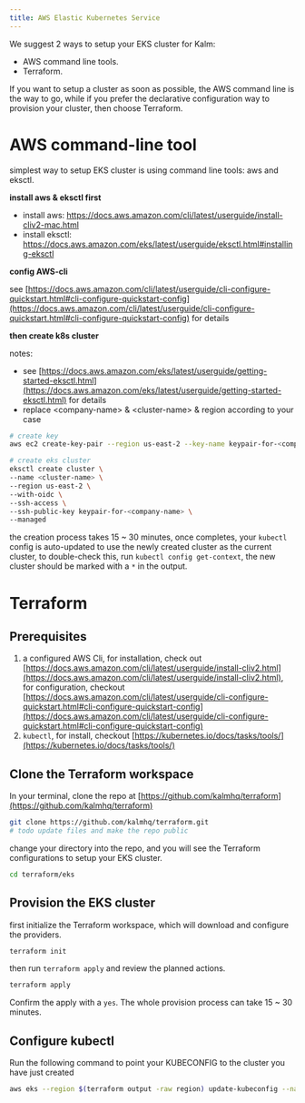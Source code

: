 ```yaml
---
title: AWS Elastic Kubernetes Service
---
```


We suggest 2 ways to setup your EKS cluster for Kalm:

- AWS command line tools.
- Terraform.

If you want to setup a cluster as soon as possible, the AWS command line is the way to go, while if you prefer the declarative configuration way to provision your cluster, then choose Terraform.

# AWS command-line tool

simplest way to setup EKS cluster is using command line tools: aws and eksctl.

**install aws & eksctl first**

- install aws: https://docs.aws.amazon.com/cli/latest/userguide/install-cliv2-mac.html
- install eksctl: https://docs.aws.amazon.com/eks/latest/userguide/eksctl.html#installing-eksctl

**config AWS-cli**

see [https://docs.aws.amazon.com/cli/latest/userguide/cli-configure-quickstart.html#cli-configure-quickstart-config](https://docs.aws.amazon.com/cli/latest/userguide/cli-configure-quickstart.html#cli-configure-quickstart-config) for details

**then create k8s cluster**

notes:

- see [https://docs.aws.amazon.com/eks/latest/userguide/getting-started-eksctl.html](https://docs.aws.amazon.com/eks/latest/userguide/getting-started-eksctl.html) for details
- replace <company-name\> & <cluster-name\> & region according to your case

```bash
# create key
aws ec2 create-key-pair --region us-east-2 --key-name keypair-for-<company-name>

# create eks cluster
eksctl create cluster \
--name <cluster-name> \
--region us-east-2 \
--with-oidc \
--ssh-access \
--ssh-public-key keypair-for-<company-name> \
--managed
```

the creation process takes 15 ~ 30 minutes, once completes, your `kubectl` config is auto-updated to use the newly created cluster as the current cluster, to double-check this, run `kubectl config get-context`, the new cluster should be marked with a `*` in the output.

# Terraform

## Prerequisites

1. a configured AWS Cli, for installation, check out [https://docs.aws.amazon.com/cli/latest/userguide/install-cliv2.html](https://docs.aws.amazon.com/cli/latest/userguide/install-cliv2.html), for configuration, checkout  [https://docs.aws.amazon.com/cli/latest/userguide/cli-configure-quickstart.html#cli-configure-quickstart-config](https://docs.aws.amazon.com/cli/latest/userguide/cli-configure-quickstart.html#cli-configure-quickstart-config)
2. `kubectl`, for install, checkout [https://kubernetes.io/docs/tasks/tools/](https://kubernetes.io/docs/tasks/tools/)

## Clone the **Terraform workspace**

In your terminal, clone the repo at [https://github.com/kalmhq/terraform](https://github.com/kalmhq/terraform)

```bash
git clone https://github.com/kalmhq/terraform.git
# todo update files and make the repo public
```

change your directory into the repo, and you will see the Terraform configurations to setup your EKS cluster.

```bash
cd terraform/eks
```

## P**rovision the EKS cluster**

first initialize the Terraform workspace, which will download and configure the providers.

```bash
terraform init
```

then run `terraform apply` and review the planned actions.

```bash
terraform apply
```

Confirm the apply with a `yes`. The whole provision process can take 15 ~ 30 minutes.

## C**onfigure kubectl**

Run the following command to point your KUBECONFIG to the cluster you have just created

```bash
aws eks --region $(terraform output -raw region) update-kubeconfig --name $(terraform output -raw cluster_name)
```